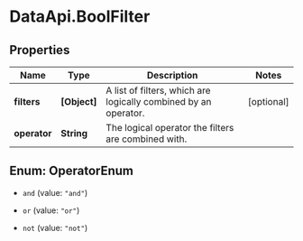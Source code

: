 # DataApi.BoolFilter

## Properties

Name | Type | Description | Notes
------------ | ------------- | ------------- | -------------
**filters** | **[Object]** | A list of filters, which are logically combined by an operator. | [optional] 
**operator** | **String** | The logical operator the filters are combined with. | 



## Enum: OperatorEnum


* `and` (value: `"and"`)

* `or` (value: `"or"`)

* `not` (value: `"not"`)




